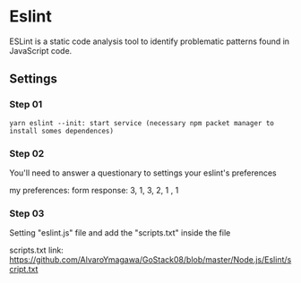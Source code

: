 # Eslint
ESLint is a static code analysis tool to identify problematic patterns found in JavaScript code.


## Settings

### Step 01
	yarn eslint --init: start service (necessary npm packet manager to install somes dependences)
	
	
### Step 02
You'll need to answer a questionary to settings your eslint's preferences

my preferences:
form response: 3, 1, 3, 2, 1 , 1


### Step 03
Setting "eslint.js" file and add the "scripts.txt"  inside the file

scripts.txt link:
https://github.com/AlvaroYmagawa/GoStack08/blob/master/Node.js/Eslint/script.txt


	
